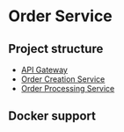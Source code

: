 # Order Service
## Project structure
- [API Gateway](https://github.com/mibrgmv/order-service-gateway/)
- [Order Creation Service](https://github.com/mibrgmv/order-creation-service/)
- [Order Processing Service](https://github.com/mibrgmv/order-processing-service/)
## Docker support
```yml

```
